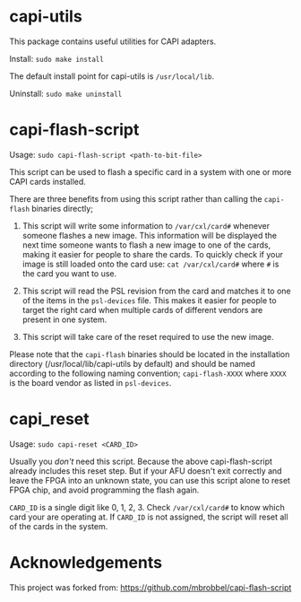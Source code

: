 # capi-utils

This package contains useful utilities for CAPI adapters.

Install: `sudo make install`

The default install point for capi-utils is `/usr/local/lib`.

Uninstall: `sudo make uninstall`

# capi-flash-script

Usage: `sudo capi-flash-script <path-to-bit-file>`

This script can be used to flash a specific card in a system with one or more CAPI cards installed.

There are three benefits from using this script rather than calling the `capi-flash` binaries directly;

1. This script will write some information to `/var/cxl/card#` whenever someone flashes a new image. This information will be displayed the next time someone wants to flash a new image to one of the cards, making it easier for people to share the cards. To quickly check if your image is still loaded onto the card use: `cat /var/cxl/card#` where `#` is the card you want to use.

2. This script will read the PSL revision from the card and matches it to one of the items in the `psl-devices` file. This makes it easier for people to target the right card when multiple cards of different vendors are present in one system.

3. This script will take care of the reset required to use the new image.

Please note that the `capi-flash` binaries should be located in the installation directory (/usr/local/lib/capi-utils by default) and should be named according to the following naming convention; `capi-flash-XXXX` where `XXXX` is the board vendor as listed in `psl-devices`.

# capi_reset

Usage: `sudo capi-reset <CARD_ID>`

Usually you *don't* need this script. Because the above capi-flash-script already includes this reset step. But if your AFU doesn't exit correctly and leave the FPGA into an unknown state, you can use this script alone to reset FPGA chip, and avoid programming the flash again.

`CARD_ID` is a single digit like 0, 1, 2, 3. Check `/var/cxl/card#` to know which card your are operating at. If `CARD_ID` is not assigned, the script will reset all of the cards in the system.

# Acknowledgements


This project was forked from: https://github.com/mbrobbel/capi-flash-script

